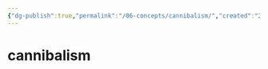 ```yaml
---
{"dg-publish":true,"permalink":"/06-concepts/cannibalism/","created":"2024-12-23T11:25:11.000-06:00","updated":"2024-12-26T08:30:52.497-06:00"}
---
```


# cannibalism